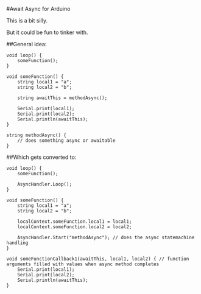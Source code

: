 #Await Async for Arduino

This is a bit silly.

But it could be fun to tinker with.

##General idea:

```
void loop() {
	someFunction();
}

void someFunction() {
	string local1 = "a";
	string local2 = "b";

	string awaitThis = methodAsync();

	Serial.print(local1); 
	Serial.print(local2);
	Serial.println(awaitThis);
}

string methodAsync() {
	// does something async or awaitable
}
```

##Which gets converted to:

```
void loop() {
	someFunction();

	AsyncHandler.Loop();
}

void someFunction() {
	string local1 = "a";
	string local2 = "b";

	localContext.someFunction.local1 = local1;
	localContext.someFunction.local2 = local2;

	AsyncHandler.Start("methodAsync"); // does the async statemachine handling
}

void someFunctionCallback1(awaitThis, local1, local2) { // function arguments filled with values when async method completes
	Serial.print(local1); 
	Serial.print(local2);
	Serial.println(awaitThis);
}
``` 